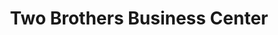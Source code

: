 ---
title: "Two Brothers Business Center"
url: /gbarnga/two-brothers-business-center/
shop: convenience
---